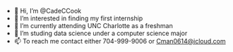 - 👋 Hi, I’m @CadeCCook
- 👀 I’m interested in finding my first internship
- 🌱 I’m currently attending UNC Charlotte as a freshman
- 💞️ I’m studing data science under a computer science major
- 📫 To reach me contact either 704-999-9006 or Cman0614@icloud.com

<!---
CadeCCook/CadeCCook is a ✨ special ✨ repository because its `README.md` (this file) appears on your GitHub profile.
You can click the Preview link to take a look at your changes.
--->
